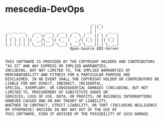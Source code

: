 # mescedia-DevOps

                                           _  _
                                          | |(_)
     _ __ ___    ___  ___   ___   ___   __| | _   __ _
    | '_ ` _ \  / _ \/ __| / __| / _ \ / _` || | / _` |
    | | | | | ||  __/\__ \| (__ |  __/| (_| || || (_| |
    |_| |_| |_| \___||___/ \___| \___| \__,_||_| \__,_|
                                 Open-Source EDI-Server
                    

    THIS SOFTWARE IS PROVIDED BY THE COPYRIGHT HOLDERS AND CONTRIBUTORS “AS IS” AND ANY EXPRESS OR IMPLIED WARRANTIES,
    INCLUDING, BUT NOT LIMITED TO, THE IMPLIED WARRANTIES OF MERCHANTABILITY AND FITNESS FOR A PARTICULAR PURPOSE ARE
    DISCLAIMED. IN NO EVENT SHALL THE COPYRIGHT HOLDER OR CONTRIBUTORS BE LIABLE FOR ANY DIRECT, INDIRECT, INCIDENTAL,
    SPECIAL, EXEMPLARY, OR CONSEQUENTIAL DAMAGES (INCLUDING, BUT NOT LIMITED TO, PROCUREMENT OF SUBSTITUTE GOODS OR
    SERVICES; LOSS OF USE, DATA, OR PROFITS; OR BUSINESS INTERRUPTION) HOWEVER CAUSED AND ON ANY THEORY OF LIABILITY,
    WHETHER IN CONTRACT, STRICT LIABILITY, OR TORT (INCLUDING NEGLIGENCE OR OTHERWISE) ARISING IN ANY WAY OUT OF THE USE OF
    THIS SOFTWARE, EVEN IF ADVISED OF THE POSSIBILITY OF SUCH DAMAGE.                    
    
    

